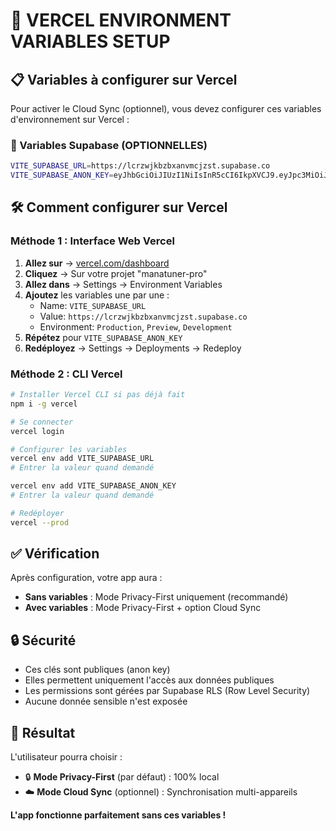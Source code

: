 # 🚀 VERCEL ENVIRONMENT VARIABLES SETUP

## 📋 Variables à configurer sur Vercel

Pour activer le Cloud Sync (optionnel), vous devez configurer ces variables d'environnement sur Vercel :

### 🔑 Variables Supabase (OPTIONNELLES)

```bash
VITE_SUPABASE_URL=https://lcrzwjkbzbxanvmcjzst.supabase.co
VITE_SUPABASE_ANON_KEY=eyJhbGciOiJIUzI1NiIsInR5cCI6IkpXVCJ9.eyJpc3MiOiJzdXBhYmFzZSIsInJlZiI6Imxjcnp3amtiemJ4YW52bWNqenN0Iiwicm9sZSI6ImFub24iLCJpYXQiOjE3NTAzNjUxMTcsImV4cCI6MjA2NTk0MTExN30.9eYq1lD19Gqh0uXSgCCODE_TRONQUE
```

## 🛠️ Comment configurer sur Vercel

### Méthode 1 : Interface Web Vercel

1. **Allez sur** → [vercel.com/dashboard](https://vercel.com/dashboard)
2. **Cliquez** → Sur votre projet "manatuner-pro"
3. **Allez dans** → Settings → Environment Variables
4. **Ajoutez** les variables une par une :
   - Name: `VITE_SUPABASE_URL`
   - Value: `https://lcrzwjkbzbxanvmcjzst.supabase.co`
   - Environment: `Production`, `Preview`, `Development`
5. **Répétez** pour `VITE_SUPABASE_ANON_KEY`
6. **Redéployez** → Settings → Deployments → Redeploy

### Méthode 2 : CLI Vercel

```bash
# Installer Vercel CLI si pas déjà fait
npm i -g vercel

# Se connecter
vercel login

# Configurer les variables
vercel env add VITE_SUPABASE_URL
# Entrer la valeur quand demandé

vercel env add VITE_SUPABASE_ANON_KEY
# Entrer la valeur quand demandé

# Redéployer
vercel --prod
```

## ✅ Vérification

Après configuration, votre app aura :

- **Sans variables** : Mode Privacy-First uniquement (recommandé)
- **Avec variables** : Mode Privacy-First + option Cloud Sync

## 🔒 Sécurité

- Ces clés sont publiques (anon key)
- Elles permettent uniquement l'accès aux données publiques
- Les permissions sont gérées par Supabase RLS (Row Level Security)
- Aucune donnée sensible n'est exposée

## 🎯 Résultat

L'utilisateur pourra choisir :
- 🔒 **Mode Privacy-First** (par défaut) : 100% local
- ☁️ **Mode Cloud Sync** (optionnel) : Synchronisation multi-appareils

**L'app fonctionne parfaitement sans ces variables !** 